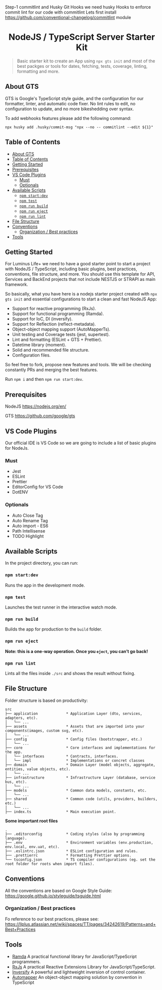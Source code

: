 Step-1 commitlint and Husky Git Hooks
we need husky Hooks to enforce commit lint for our code with commitlint Lets first install https://github.com/conventional-changelog/commitlint module

<h1 align="center">
  NodeJS / TypeScript Server Starter Kit 
</h1>

> Basic starter kit to create an App using `npx gts init` and most of the best packges or tools for dates, fetching, tests, coverage, linting, formatting and more.

## About GTS

GTS is Google's TypeScript style guide, and the configuration for our formatter, linter, and automatic code fixer. No lint rules to edit, no configuration to update, and no more bikeshedding over syntax.

To add webhooks features please add the following command:

`npx husky add .husky/commit-msg "npx --no -- commitlint --edit ${1}"`

## Table of Contents

- [About GTS](#about-gts)
- [Table of Contents](#table-of-contents)
- [Getting Started](#getting-started)
- [Prerequisites](#prerequisites)
- [VS Code Plugins](#vs-code-plugins)
  - [Must](#must)
  - [Optionals](#optionals)
- [Available Scripts](#available-scripts)
  - [`npm start:dev`](#npm-startdev)
  - [`npm test`](#npm-test)
  - [`npm run build`](#npm-run-build)
  - [`npm run eject`](#npm-run-eject)
  - [`npm run lint`](#npm-run-lint)
- [File Structure](#file-structure)
- [Conventions](#conventions)
  - [Organization / Best practices](#organization--best-practices)
- [Tools](#tools)

## Getting Started

For Luminus Life+ we need to have a good starter point to start a project with NodeJS / TypeScript, including basic plugins, best practices, conventions, file structure, and more. You should use this template for API, Services and BackEnd projects that not include NESTJS or STRAPI as main framework.

So basically, what you have here is a nodejs starter project created with `npx gts init` and essential configurations to start a clean and fast NodeJS App:

- Support for reactive programming (RxJs).
- Support for functional programming (Ramda).
- Support for IoC, DI (inversify).
- Support for Reflection (reflect-metadata).
- Object-object mapping support (AutoMapperTs).
- Unit testing and Coverage tests (jest, supertest).
- Lint and formatting (ESLint + GTS + Prettier).
- Datetime library (moment).
- Solid and recommended file structure.
- Configuration files.

So feel free to fork, propose new features and tools. We will be checking constantly PRs and merging the best features.

Run `npm i` and then `npm run start:dev`.

## Prerequisites

NodeJS
https://nodejs.org/en/

GTS
https://github.com/google/gts

## VS Code Plugins

Our official IDE is VS Code so we are going to include a list of basic plugins for NodeJs.

### Must

- Jest
- ESLint
- Prettier
- EditorConfig for VS Code
- DotENV

### Optionals

- Auto Close Tag
- Auto Rename Tag
- Auto import - ES6
- Path Intellisense
- TODO Highlight

## Available Scripts

In the project directory, you can run:

### `npm start:dev`

Runs the app in the development mode.<br>

### `npm test`

Launches the test runner in the interactive watch mode.<br>

### `npm run build`

Builds the app for production to the `build` folder.<br>

### `npm run eject`

**Note: this is a one-way operation. Once you `eject`, you can’t go back!**

### `npm run lint`

Lints all the files inside `./src` and shows the result without fixing.

## File Structure

Folder structure is based on productivity:

```text
src
├── application             * Application Layer (dto, services, adapters, etc).
│   └── ...
├── assets                  * Assets that are imported into your components(images, custom svg, etc).
│   └── ...
├── config                  * Config files (bootstrapper, etc.)
│   └── ...
├── core                    * Core interfaces and implementations for the app.
│   └── interfaces          * Contracts, interfaces.
│   └── impl                * Implementations or concret classes
├── domain                  * Domain Layer (model objects, aggregate, entities, value objects, etc).
│   └── ...
├── infrastructure          * Infrastructure Layer (database, service bus, etc).
│   └── ...
├── models                  * Common data models, constants, etc.
│   └── ...
├── shared                  * Common code (utils, providers, builders, etc.)
│   └── ...
├── index.ts                * Main execution point.
```

**Some important root files**

```text
.
├── .editorconfig           * Coding styles (also by programming language).
├── .env                    * Environment variables (env.production, env.local, env.uat, etc).
├── .eslintrc.json          * ESLint configuration and rules.
├── .prettierrc             * Formatting Prettier options.
└── tsconfig.json           * TS compiler configurations (eg. set the root folder for roots when import files).
```

## Conventions

All the conventions are based on Google Style Guide: https://google.github.io/styleguide/tsguide.html

### Organization / Best practices

Fo reference to our best practices, please see: https://llplus.atlassian.net/wiki/spaces/TT/pages/34242619/Patterns+and+Best+Practices

## Tools

- [Ramda](https://ramdajs.com/) A practical functional library for JavaScript/TypeScript programmers.
- [RxJs](https://rxjs.dev/) A practical Reactive Extensions Library for JavaScript/TypeScript.
- [Inversify](https://inversify.io/) A powerful and lightweight inversion of control container.
- [Automapper](https://automapperts.netlify.app/) An object-object mapping solution by convention in TypeScript
